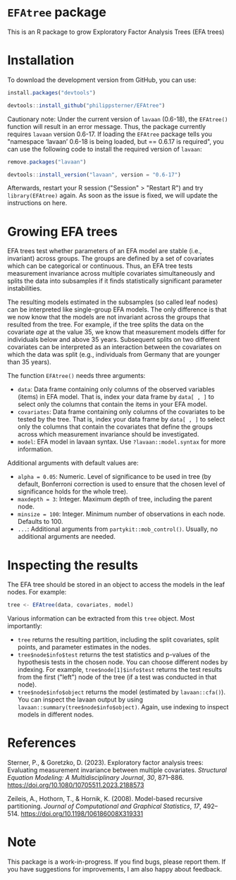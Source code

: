 # `EFAtree` package
This is an R package to grow Exploratory Factor Analysis Trees (EFA trees)

# Installation
To download the development version from GitHub, you can use:

```javascript
install.packages("devtools")

devtools::install_github("philippsterner/EFAtree")
```

Cautionary note: Under the current version of `lavaan` (0.6-18), the ```EFAtree()``` function will result in an error message. 
Thus, the package currently requires `lavaan` version 0.6-17.
If loading the `EFAtree` package tells you "namespace ‘lavaan’ 0.6-18 is being loaded, but == 0.6.17 is required", you can use the following code to install the required version of `lavaan`:

```javascript
remove.packages("lavaan")

devtools::install_version("lavaan", version = "0.6-17")
```

Afterwards, restart your R session ("Session" > "Restart R") and try `library(EFAtree)` again.
As soon as the issue is fixed, we will update the instructions on here.

# Growing EFA trees
EFA trees test whether parameters of an EFA model are stable (i.e., invariant) across groups.
The groups are defined by a set of covariates which can be categorical or continuous.
Thus, an EFA tree tests measurement invariance across multiple covariates simultaneously and splits the data into subsamples if it finds statistically significant parameter instabilities.

The resulting models estimated in the subsamples (so called leaf nodes) can be interpreted like single-group EFA models.
The only difference is that we now know that the models are not invariant across the groups that resulted from the tree.
For example, if the tree splits the data on the covariate *age* at the value 35, we know that measurement models differ for individuals below and above 35 years.
Subsequent splits on two different covariates can be interpreted as an interaction between the covariates on which the data was split (e.g., individuals from Germany that are younger than 35 years).

The function ```EFAtree()``` needs three arguments: 
- `data`: Data frame containing only columns of the observed variables (items) in EFA model. That is, index your data frame by `data[ , ]` to select only the columns that contain the items in your EFA model.
- `covariates`: Data frame containing only columns of the covariates to be tested by the tree. That is, index your data frame by `data[ , ]` to select only the columns that contain the covariates that define the groups across which measurement invariance should be investigated.
- `model`: EFA model in lavaan syntax. Use `?lavaan::model.syntax` for more information.

Additional arguments with default values are:
- `alpha = 0.05`: Numeric. Level of significance to be used in tree (by default, Bonferroni correction is used to ensure that the chosen level of significance holds for the whole tree).
- `maxdepth = 3`: Integer. Maximum depth of tree, including the parent node.
- `minsize = 100`: Integer. Minimum number of observations in each node. Defaults to 100.
- `...`: Additional arguments from `partykit::mob_control()`. Usually, no additional arguments are needed.

# Inspecting the results

The EFA tree should be stored in an object to access the models in the leaf nodes. For example:

```javascript
tree <- EFAtree(data, covariates, model)
```


Various information can be extracted from this `tree` object. Most importantly:
- `tree` returns the resulting partition, including the split covariates, split points, and parameter estimates in the nodes.
- `tree$node$info$test` returns the test statistics and p-values of the hypothesis tests in the chosen node. You can choose different nodes by indexing. For example, `tree$node[1]$info$test` returns the test results from the first ("left") node of the tree (if a test was conducted in that node).
- `tree$node$info$object` returns the model (estimated by `lavaan::cfa()`). You can inspect the lavaan output by using `lavaan::summary(tree$node$info$object)`. Again, use indexing to inspect models in different nodes.

# References
Sterner, P., & Goretzko, D. (2023). Exploratory factor analysis trees: Evaluating measurement invariance between multiple covariates. *Structural Equation Modeling: A Multidisciplinary Journal*, *30*, 871–886. https://doi.org/10.1080/10705511.2023.2188573

Zeileis, A., Hothorn, T., & Hornik, K. (2008). Model-based recursive partitioning. *Journal of Computational and Graphical Statistics*, *17*, 492–514. https://doi.org/10.1198/106186008X319331

# Note
This package is a work-in-progress. If you find bugs, please report them. If you have suggestions for improvements, I am also happy about feedback.
